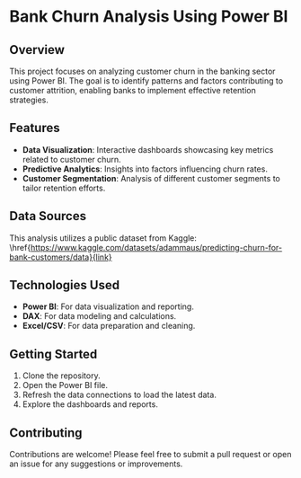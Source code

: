 # Bank Churn Analysis Using Power BI

## Overview
This project focuses on analyzing customer churn in the banking sector using Power BI. The goal is to identify patterns and factors contributing to customer attrition, enabling banks to implement effective retention strategies.

## Features
- **Data Visualization**: Interactive dashboards showcasing key metrics related to customer churn.
- **Predictive Analytics**: Insights into factors influencing churn rates.
- **Customer Segmentation**: Analysis of different customer segments to tailor retention efforts.

## Data Sources
This analysis utilizes a public dataset from Kaggle: \href{https://www.kaggle.com/datasets/adammaus/predicting-churn-for-bank-customers/data}{link}

## Technologies Used
- **Power BI**: For data visualization and reporting.
- **DAX**: For data modeling and calculations.
- **Excel/CSV**: For data preparation and cleaning.

## Getting Started
1. Clone the repository.
2. Open the Power BI file.
3. Refresh the data connections to load the latest data.
4. Explore the dashboards and reports.

## Contributing
Contributions are welcome! Please feel free to submit a pull request or open an issue for any suggestions or improvements.
